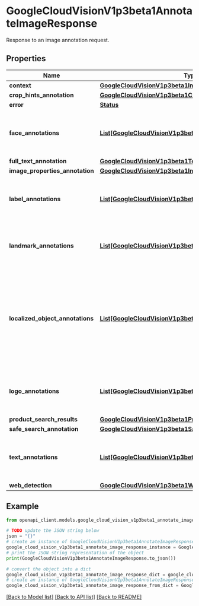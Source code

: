# GoogleCloudVisionV1p3beta1AnnotateImageResponse

Response to an image annotation request.

## Properties

Name | Type | Description | Notes
------------ | ------------- | ------------- | -------------
**context** | [**GoogleCloudVisionV1p3beta1ImageAnnotationContext**](GoogleCloudVisionV1p3beta1ImageAnnotationContext.md) |  | [optional] 
**crop_hints_annotation** | [**GoogleCloudVisionV1p3beta1CropHintsAnnotation**](GoogleCloudVisionV1p3beta1CropHintsAnnotation.md) |  | [optional] 
**error** | [**Status**](Status.md) |  | [optional] 
**face_annotations** | [**List[GoogleCloudVisionV1p3beta1FaceAnnotation]**](GoogleCloudVisionV1p3beta1FaceAnnotation.md) | If present, face detection has completed successfully. | [optional] 
**full_text_annotation** | [**GoogleCloudVisionV1p3beta1TextAnnotation**](GoogleCloudVisionV1p3beta1TextAnnotation.md) |  | [optional] 
**image_properties_annotation** | [**GoogleCloudVisionV1p3beta1ImageProperties**](GoogleCloudVisionV1p3beta1ImageProperties.md) |  | [optional] 
**label_annotations** | [**List[GoogleCloudVisionV1p3beta1EntityAnnotation]**](GoogleCloudVisionV1p3beta1EntityAnnotation.md) | If present, label detection has completed successfully. | [optional] 
**landmark_annotations** | [**List[GoogleCloudVisionV1p3beta1EntityAnnotation]**](GoogleCloudVisionV1p3beta1EntityAnnotation.md) | If present, landmark detection has completed successfully. | [optional] 
**localized_object_annotations** | [**List[GoogleCloudVisionV1p3beta1LocalizedObjectAnnotation]**](GoogleCloudVisionV1p3beta1LocalizedObjectAnnotation.md) | If present, localized object detection has completed successfully. This will be sorted descending by confidence score. | [optional] 
**logo_annotations** | [**List[GoogleCloudVisionV1p3beta1EntityAnnotation]**](GoogleCloudVisionV1p3beta1EntityAnnotation.md) | If present, logo detection has completed successfully. | [optional] 
**product_search_results** | [**GoogleCloudVisionV1p3beta1ProductSearchResults**](GoogleCloudVisionV1p3beta1ProductSearchResults.md) |  | [optional] 
**safe_search_annotation** | [**GoogleCloudVisionV1p3beta1SafeSearchAnnotation**](GoogleCloudVisionV1p3beta1SafeSearchAnnotation.md) |  | [optional] 
**text_annotations** | [**List[GoogleCloudVisionV1p3beta1EntityAnnotation]**](GoogleCloudVisionV1p3beta1EntityAnnotation.md) | If present, text (OCR) detection has completed successfully. | [optional] 
**web_detection** | [**GoogleCloudVisionV1p3beta1WebDetection**](GoogleCloudVisionV1p3beta1WebDetection.md) |  | [optional] 

## Example

```python
from openapi_client.models.google_cloud_vision_v1p3beta1_annotate_image_response import GoogleCloudVisionV1p3beta1AnnotateImageResponse

# TODO update the JSON string below
json = "{}"
# create an instance of GoogleCloudVisionV1p3beta1AnnotateImageResponse from a JSON string
google_cloud_vision_v1p3beta1_annotate_image_response_instance = GoogleCloudVisionV1p3beta1AnnotateImageResponse.from_json(json)
# print the JSON string representation of the object
print(GoogleCloudVisionV1p3beta1AnnotateImageResponse.to_json())

# convert the object into a dict
google_cloud_vision_v1p3beta1_annotate_image_response_dict = google_cloud_vision_v1p3beta1_annotate_image_response_instance.to_dict()
# create an instance of GoogleCloudVisionV1p3beta1AnnotateImageResponse from a dict
google_cloud_vision_v1p3beta1_annotate_image_response_from_dict = GoogleCloudVisionV1p3beta1AnnotateImageResponse.from_dict(google_cloud_vision_v1p3beta1_annotate_image_response_dict)
```
[[Back to Model list]](../README.md#documentation-for-models) [[Back to API list]](../README.md#documentation-for-api-endpoints) [[Back to README]](../README.md)



